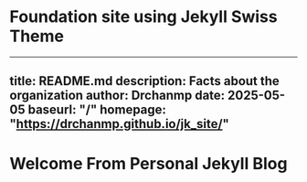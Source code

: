 # Foundation site using Jekyll Swiss Theme

---
title: README.md
description: Facts about the organization
author: Drchanmp
date: 2025-05-05
baseurl: "/"
homepage: "https://drchanmp.github.io/jk_site/"
---

# Welcome From Personal Jekyll Blog
